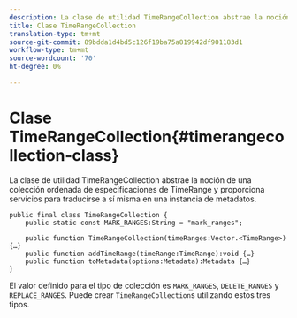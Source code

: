 ```yaml
---
description: La clase de utilidad TimeRangeCollection abstrae la noción de una colección ordenada de especificaciones de TimeRange y proporciona servicios para traducirse a sí misma en una instancia de metadatos.
title: Clase TimeRangeCollection
translation-type: tm+mt
source-git-commit: 89bdda1d4bd5c126f19ba75a819942df901183d1
workflow-type: tm+mt
source-wordcount: '70'
ht-degree: 0%

---
```



# Clase TimeRangeCollection{#timerangecollection-class}

La clase de utilidad TimeRangeCollection abstrae la noción de una colección ordenada de especificaciones de TimeRange y proporciona servicios para traducirse a sí misma en una instancia de metadatos.

<!--<a id="section_D87AA7BC628D458DAB12D5247AD34B41"></a>-->

```
public final class TimeRangeCollection { 
    public static const MARK_RANGES:String = "mark_ranges"; 
  
    public function TimeRangeCollection(timeRanges:Vector.<TimeRange>) {…} 
    public function addTimeRange(timeRange:TimeRange):void {…} 
    public function toMetadata(options:Metadata):Metadata {…} 
}
```

El valor definido para el tipo de colección es `MARK_RANGES`, `DELETE_RANGES` y `REPLACE_RANGES`. Puede crear `TimeRangeCollection`s utilizando estos tres tipos.
